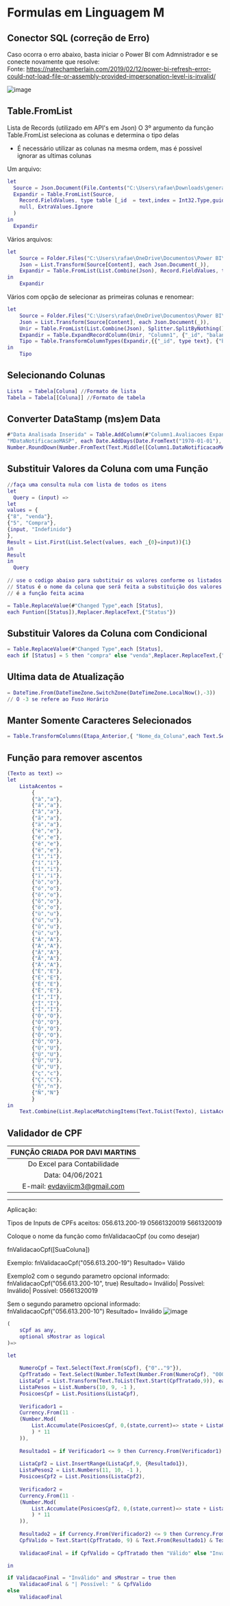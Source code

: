# Formulas em Linguagem M

## Conector SQL (correção de Erro)

Caso ocorra o erro abaixo, basta iniciar o Power BI com Admnistrador e se conecte novamente que resolve:<br>
Fonte: https://natechamberlain.com/2019/02/12/power-bi-refresh-error-could-not-load-file-or-assembly-provided-impersonation-level-is-invalid/

![image](https://user-images.githubusercontent.com/31570331/131003571-c7c878d7-8191-43d0-b02d-0131e8141dac.png)



## Table.FromList

Lista de Records (utilizado em API's em Json)
O 3º argumento da função Table.FromList seleciona as colunas e determina o tipo delas
* É necessário utilizar as colunas na mesma ordem, mas é possivel ignorar as ultimas colunas

Um arquivo:
```m
let
  Source = Json.Document(File.Contents("C:\Users\rafae\Downloads\generated.json")),
  Expandir = Table.FromList(Source, 
    Record.FieldValues, type table [_id  = text,index = Int32.Type,guid = text, isActive = logical,balance = text], 
    null, ExtraValues.Ignore
  )
in
  Expandir
```

Vários arquivos:
```m
let
    Source = Folder.Files("C:\Users\rafae\OneDrive\Documentos\Power BI\Performance\Conexão Json\Base Json"),
    Json = List.Transform(Source[Content], each Json.Document(_)),
    Expandir = Table.FromList(List.Combine(Json), Record.FieldValues, type table[_id = text, index = Int32.Type, isActive = logical, balance = text], null, ExtraValues.Ignore)
in
    Expandir
```

Vários com opção de selecionar as primeiras colunas e renomear:
```m
let
    Source = Folder.Files("C:\Users\rafae\OneDrive\Documentos\Power BI\Performance\Conexão Json\Base Json"),
    Json = List.Transform(Source[Content], each Json.Document(_)),
    Unir = Table.FromList(List.Combine(Json), Splitter.SplitByNothing(), null, null, ExtraValues.Error),
    Expandir = Table.ExpandRecordColumn(Unir, "Column1", {"_id", "balance"}, {"_id", "balance"}),
    Tipo = Table.TransformColumnTypes(Expandir,{{"_id", type text}, {"balance", type text}})
in
    Tipo
```

## Selecionando Colunas

```m
Lista  = Tabela[Coluna] //Formato de lista
Tabela = Tabela[[Coluna]] //Formato de tabela
```

## Converter DataStamp (ms)em Data

```m
#"Data Analisada Inserida" = Table.AddColumn(#"Column1.Avaliacoes Expandido1", 
"MDataNotificacaoMASP", each Date.AddDays(Date.FromText("1970-01-01"), 
Number.RoundDown(Number.FromText(Text.Middle([Column1.DataNotificacaoMASP],6,13))/1000/86400)))
```

## Substituir Valores da Coluna com uma Função

```m
//faça uma consulta nula com lista de todos os itens
let
  Query = (input) =>
let
values = {
{"8", "venda"},
{"5", "Compra"},
{input, "Indefinido"}
},
Result = List.First(List.Select(values, each _{0}=input)){1}
in
Result
in
  Query
  
// use o codigo abaixo para substituir os valores conforme os listados na função
// Status é o nome da coluna que será feita a substituição dos valores e Fuction
// é a função feita acima

= Table.ReplaceValue(#"Changed Type",each [Status],
each Funtion([Status]),Replacer.ReplaceText,{"Status"})
```

## Substituir Valores da Coluna com Condicional

```m
= Table.ReplaceValue(#"Changed Type",each [Status],
each if [Status] = 5 then "compra" else "venda",Replacer.ReplaceText,{"Status"})
```

## Ultima data de Atualização

```m
= DateTime.From(DateTimeZone.SwitchZone(DateTimeZone.LocalNow(),-3))
// O -3 se refere ao Fuso Horário
```

## Manter Somente Caracteres Selecionados

```m
= Table.TransformColumns(Etapa_Anterior,{ "Nome_da_Coluna",each Text.Select(_,{"a".."f"}),type text})
```

## Função para remover ascentos

```m
(Texto as text) =>
let
    ListaAcentos = 
		{
		{"à","a"},
		{"á","a"},
		{"â","a"},
		{"ã","a"},
		{"ä","a"},
		{"è","e"},
		{"é","e"},
		{"ê","e"},
		{"ë","e"},
		{"ì","i"},
		{"í","i"},
		{"î","i"},
		{"ï","i"},
		{"ò","o"},
		{"ó","o"},
		{"ô","o"},
		{"õ","o"},
		{"ö","o"},
		{"ù","u"},
		{"ú","u"},
		{"û","u"},
		{"ü","u"},
		{"À","A"},
		{"Á","A"},
		{"Â","A"},
		{"Ã","A"},
		{"Ä","A"},
		{"È","E"},
		{"É","E"},
		{"Ê","E"},
		{"Ë","E"},
		{"Ì","I"},
		{"Í","I"},
		{"Î","I"},
		{"Ò","O"},
		{"Ó","O"},
		{"Ô","O"},
		{"Õ","O"},
		{"Ö","O"},
		{"Ù","U"},
		{"Ú","U"},
		{"Û","U"},
		{"Ü","U"},
		{"ç","c"},
		{"Ç","C"},
		{"ñ","n"},
		{"Ñ","N"}
		}
in
    Text.Combine(List.ReplaceMatchingItems(Text.ToList(Texto), ListaAcentos))
```

## Validador de  CPF

|FUNÇÃO CRIADA POR DAVI MARTINS     |
|:---------------------------------:|
|Do Excel para Contabilidade        |
|Data: 04/06/2021                   |
|E-mail: evdaviicm3@gmail.com       |
-------------------------------------
  
Aplicação:

Tipos de Inputs de CPFs aceitos:
056.613.200-19
05661320019
5661320019

Coloque o nome da função como fnValidacaoCpf (ou como desejar)

fnValidacaoCpf([SuaColuna])

Exemplo:
fnValidacaoCpf("056.613.200-19")
Resultado= Válido

Exemplo2 com o segundo parametro opcional informado:
fnValidacaoCpf("056.613.200-10", true)
Resultado= Inválido| Possível: Inválido| Possível: 05661320019

Sem o segundo parametro opcional informado:
fnValidacaoCpf("056.613.200-10")
Resultado= Inválido
![image](https://user-images.githubusercontent.com/31570331/120860689-783f2780-c55c-11eb-8580-a35b41139118.png)

```m
(
    sCpf as any, 
    optional sMostrar as logical
)=>

let
    
    NumeroCpf = Text.Select(Text.From(sCpf), {"0".."9"}),
    CpfTratado = Text.Select(Number.ToText(Number.From(NumeroCpf), "000\.000\.000-00"), {"0".."9"}),
    ListaCpf = List.Transform(Text.ToList(Text.Start(CpfTratado,9)), each Number.From(_)),
    ListaPesos = List.Numbers(10, 9, -1 ),
    PosicoesCpf = List.Positions(ListaCpf),
    
    Verificador1 = 
    Currency.From(11 -
    (Number.Mod(
        List.Accumulate(PosicoesCpf, 0,(state,current)=> state + ListaCpf{current}*ListaPesos{current}) / 11, 1
        ) * 11 
    )),
    
    Resultado1 = if Verificador1 <= 9 then Currency.From(Verificador1) else 0,
    
    ListaCpf2 = List.InsertRange(ListaCpf,9, {Resultado1}),
    ListaPesos2 = List.Numbers(11, 10, -1 ),
    PosicoesCpf2 = List.Positions(ListaCpf2),
        
    Verificador2 = 
    Currency.From(11 -
    (Number.Mod(
        List.Accumulate(PosicoesCpf2, 0,(state,current)=> state + ListaCpf2{current}*ListaPesos2{current}) / 11, 1
        ) * 11 
    )),
    
    Resultado2 = if Currency.From(Verificador2) <= 9 then Currency.From(Verificador2) else 0,
    CpfValido = Text.Start(CpfTratado, 9) & Text.From(Resultado1) & Text.From(Resultado2),
    
    ValidacaoFinal = if CpfValido = CpfTratado then "Válido" else "Inválido"

in

if ValidacaoFinal = "Inválido" and sMostrar = true then
    ValidacaoFinal & "| Possível: " & CpfValido
else
    ValidacaoFinal
```
